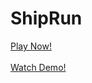 # ShipRun
<a href='https://4yonatan4.github.io/ShipRun/'>Play Now!</a>
</br>
</br>
<a href='https://youtu.be/niz3CCBi8ig'>Watch Demo!</a> 
  
